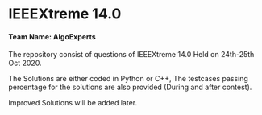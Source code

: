 # IEEEXtreme 14.0
#### Team Name: AlgoExperts

The repository consist of questions of IEEEXtreme 14.0 Held on 24th-25th Oct 2020.

The Solutions are either coded in Python or C++, The testcases passing percentage for the solutions are also provided (During and after contest).

Improved Solutions will be added later.
